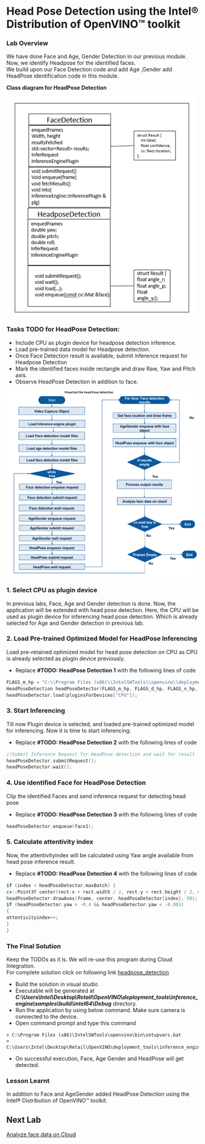 # Head Pose Detection using the Intel® Distribution of OpenVINO™ toolkit
### Lab Overview
We have done Face and Age, Gender Detection in our previous module. Now, we identify Headpose for the identified faces.    
We  build upon our Face Detection code and add Age ,Gender add HeadPose identification code in this module.

**Class diagram for HeadPose Detection**

![](images/Headpose_Class.PNG)

### Tasks TODO for HeadPose Detection:
-	Include CPU as plugin device for headpose detection inference.
-	Load pre-trained data model for Headpose detection.
-	Once Face Detection result is available, submit inference request for Headpose Detection
-	Mark the identified faces inside rectangle and draw Raw, Yaw and Pitch axis.
-	Observe HeadPose Detection in addition to face.

![](images/Headpose_flowchart.PNG)

### 1. Select CPU as plugin device
In previous labs,  Face, Age and Gender detection is done. Now, the application will be extended with head pose detection. Here, the CPU will be used as plugin device for inferencing head pose detection. Which is already selected for Age and Gender detection in previous lab.


### 2. Load Pre-trained Optimized Model for HeadPose Inferencing
Load pre-retained optimized model for head pose detection on CPU as CPU is already selected as plugin device previously.
- Replace **#TODO: HeadPose Detection 1** with the following lines of code

```cpp
FLAGS_m_hp = "C:\\Program Files (x86)\\IntelSWTools\\openvino\\deployment_tools\\tools\\model_downloader\\Transportation\\object_attributes\\headpose\\vanilla_cnn\\dldt\\head-pose-estimation-adas-0001.xml";
HeadPoseDetection headPoseDetector(FLAGS_m_hp, FLAGS_d_hp, FLAGS_n_hp, FLAGS_dyn_hp, FLAGS_async);
headPoseDetector.load(pluginsForDevices["CPU"]);

```

### 3. Start Inferencing
Till now Plugin device is selected, and loaded pre-trained optimized model for inferencing. Now it is time to start inferencing.
- Replace **#TODO: HeadPose Detection 2** with the following lines of code

```cpp
//Submit Inference Request for HeadPose detection and wait for result
headPoseDetector.submitRequest();
headPoseDetector.wait();


```

### 4. Use identified Face for HeadPose Detection
Clip the identified Faces and send inference request for detecting head pose
- Replace **#TODO: HeadPose Detection 3** with the following lines of code

```cpp
headPoseDetector.enqueue(face1);

```

### 5. Calculate attentivity index
Now, the attentivityindex will be calculated using Yaw angle available from head pose inference result.
- Replace **#TODO: HeadPose Detection 4** with the following lines of code

```cpp
if (index < headPoseDetector.maxBatch) {
cv::Point3f center(rect.x + rect.width / 2, rect.y + rect.height / 2, 0);
headPoseDetector.drawAxes(frame, center, headPoseDetector[index], 50);
if (headPoseDetector.yaw > -0.4 && headPoseDetector.yaw < -0.001)
{
attentivityindex++;
}
}

 ```

### The Final Solution
Keep the TODOs as it is. We will re-use this program during Cloud Integration.     
For complete solution click on following link [headpose_detection](./solutions/headpose.md)
- Build the solution in visual studio
- Executable will be generated at ***C:\Users\Intel\Desktop\Retail\OpenVINO\deployment_tools\inference_engine\samples\build\intel64\Debug*** directory.
- Run the application by using below command. Make sure camera is connected to the device.
- Open command prompt and type this command

```
> C:\Program Files (x86)\IntelSWTools\openvino\bin\setupvars.bat
> C:\Users\Intel\Desktop\Retail\OpenVINO\deployment_tools\inference_engine\samples\build\intel64\Debug\interactive_face_detection_demo.exe
 ```

- On successful execution, Face, Age  Gender and HeadPose will get detected.

### Lesson Learnt
In addition to Face and AgeGender added HeadPose Detection using the Intel® Distribution of OpenVINO™ toolkit.

## Next Lab
[Analyze face data on Cloud](./Analyse_face_data_on_cloud.md)
